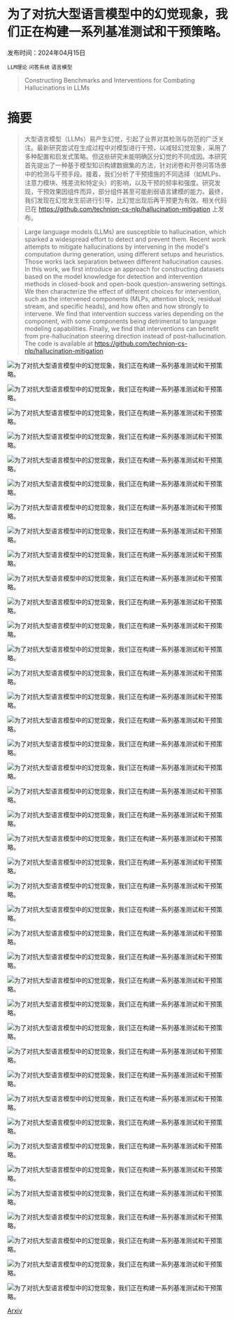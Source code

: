 # 为了对抗大型语言模型中的幻觉现象，我们正在构建一系列基准测试和干预策略。

发布时间：2024年04月15日

`LLM理论` `问答系统` `语言模型`

> Constructing Benchmarks and Interventions for Combating Hallucinations in LLMs

# 摘要

> 大型语言模型（LLMs）易产生幻觉，引起了业界对其检测与防范的广泛关注。最新研究尝试在生成过程中对模型进行干预，以减轻幻觉现象，采用了多种配置和启发式策略。但这些研究未能明确区分幻觉的不同成因。本研究首先提出了一种基于模型知识构建数据集的方法，针对闭卷和开卷问答场景中的检测与干预手段。接着，我们分析了干预措施的不同选择（如MLPs、注意力模块、残差流和特定头）的影响，以及干预的频率和强度。研究发现，干预效果因组件而异，部分组件甚至可能削弱语言建模的能力。最终，我们发现在幻觉发生前进行引导，比幻觉出现后再干预更为有效。相关代码已在 https://github.com/technion-cs-nlp/hallucination-mitigation 上发布。

> Large language models (LLMs) are susceptible to hallucination, which sparked a widespread effort to detect and prevent them. Recent work attempts to mitigate hallucinations by intervening in the model's computation during generation, using different setups and heuristics. Those works lack separation between different hallucination causes. In this work, we first introduce an approach for constructing datasets based on the model knowledge for detection and intervention methods in closed-book and open-book question-answering settings. We then characterize the effect of different choices for intervention, such as the intervened components (MLPs, attention block, residual stream, and specific heads), and how often and how strongly to intervene. We find that intervention success varies depending on the component, with some components being detrimental to language modeling capabilities. Finally, we find that interventions can benefit from pre-hallucination steering direction instead of post-hallucination. The code is available at https://github.com/technion-cs-nlp/hallucination-mitigation

![为了对抗大型语言模型中的幻觉现象，我们正在构建一系列基准测试和干预策略。](../../../paper_images/2404.09971/x1.png)

![为了对抗大型语言模型中的幻觉现象，我们正在构建一系列基准测试和干预策略。](../../../paper_images/2404.09971/x2.png)

![为了对抗大型语言模型中的幻觉现象，我们正在构建一系列基准测试和干预策略。](../../../paper_images/2404.09971/x3.png)

![为了对抗大型语言模型中的幻觉现象，我们正在构建一系列基准测试和干预策略。](../../../paper_images/2404.09971/x4.png)

![为了对抗大型语言模型中的幻觉现象，我们正在构建一系列基准测试和干预策略。](../../../paper_images/2404.09971/x5.png)

![为了对抗大型语言模型中的幻觉现象，我们正在构建一系列基准测试和干预策略。](../../../paper_images/2404.09971/x6.png)

![为了对抗大型语言模型中的幻觉现象，我们正在构建一系列基准测试和干预策略。](../../../paper_images/2404.09971/x7.png)

![为了对抗大型语言模型中的幻觉现象，我们正在构建一系列基准测试和干预策略。](../../../paper_images/2404.09971/x8.png)

![为了对抗大型语言模型中的幻觉现象，我们正在构建一系列基准测试和干预策略。](../../../paper_images/2404.09971/x9.png)

![为了对抗大型语言模型中的幻觉现象，我们正在构建一系列基准测试和干预策略。](../../../paper_images/2404.09971/x10.png)

![为了对抗大型语言模型中的幻觉现象，我们正在构建一系列基准测试和干预策略。](../../../paper_images/2404.09971/x11.png)

![为了对抗大型语言模型中的幻觉现象，我们正在构建一系列基准测试和干预策略。](../../../paper_images/2404.09971/x12.png)

![为了对抗大型语言模型中的幻觉现象，我们正在构建一系列基准测试和干预策略。](../../../paper_images/2404.09971/x13.png)

![为了对抗大型语言模型中的幻觉现象，我们正在构建一系列基准测试和干预策略。](../../../paper_images/2404.09971/x14.png)

![为了对抗大型语言模型中的幻觉现象，我们正在构建一系列基准测试和干预策略。](../../../paper_images/2404.09971/x15.png)

![为了对抗大型语言模型中的幻觉现象，我们正在构建一系列基准测试和干预策略。](../../../paper_images/2404.09971/x16.png)

![为了对抗大型语言模型中的幻觉现象，我们正在构建一系列基准测试和干预策略。](../../../paper_images/2404.09971/x17.png)

![为了对抗大型语言模型中的幻觉现象，我们正在构建一系列基准测试和干预策略。](../../../paper_images/2404.09971/x18.png)

![为了对抗大型语言模型中的幻觉现象，我们正在构建一系列基准测试和干预策略。](../../../paper_images/2404.09971/x19.png)

![为了对抗大型语言模型中的幻觉现象，我们正在构建一系列基准测试和干预策略。](../../../paper_images/2404.09971/x20.png)

![为了对抗大型语言模型中的幻觉现象，我们正在构建一系列基准测试和干预策略。](../../../paper_images/2404.09971/x21.png)

![为了对抗大型语言模型中的幻觉现象，我们正在构建一系列基准测试和干预策略。](../../../paper_images/2404.09971/x22.png)

![为了对抗大型语言模型中的幻觉现象，我们正在构建一系列基准测试和干预策略。](../../../paper_images/2404.09971/x23.png)

![为了对抗大型语言模型中的幻觉现象，我们正在构建一系列基准测试和干预策略。](../../../paper_images/2404.09971/x24.png)

![为了对抗大型语言模型中的幻觉现象，我们正在构建一系列基准测试和干预策略。](../../../paper_images/2404.09971/x25.png)

![为了对抗大型语言模型中的幻觉现象，我们正在构建一系列基准测试和干预策略。](../../../paper_images/2404.09971/x26.png)

![为了对抗大型语言模型中的幻觉现象，我们正在构建一系列基准测试和干预策略。](../../../paper_images/2404.09971/x27.png)

![为了对抗大型语言模型中的幻觉现象，我们正在构建一系列基准测试和干预策略。](../../../paper_images/2404.09971/x28.png)

![为了对抗大型语言模型中的幻觉现象，我们正在构建一系列基准测试和干预策略。](../../../paper_images/2404.09971/x29.png)

![为了对抗大型语言模型中的幻觉现象，我们正在构建一系列基准测试和干预策略。](../../../paper_images/2404.09971/x30.png)

![为了对抗大型语言模型中的幻觉现象，我们正在构建一系列基准测试和干预策略。](../../../paper_images/2404.09971/x31.png)

![为了对抗大型语言模型中的幻觉现象，我们正在构建一系列基准测试和干预策略。](../../../paper_images/2404.09971/x32.png)

![为了对抗大型语言模型中的幻觉现象，我们正在构建一系列基准测试和干预策略。](../../../paper_images/2404.09971/x33.png)

![为了对抗大型语言模型中的幻觉现象，我们正在构建一系列基准测试和干预策略。](../../../paper_images/2404.09971/x34.png)

![为了对抗大型语言模型中的幻觉现象，我们正在构建一系列基准测试和干预策略。](../../../paper_images/2404.09971/x35.png)

![为了对抗大型语言模型中的幻觉现象，我们正在构建一系列基准测试和干预策略。](../../../paper_images/2404.09971/x36.png)

![为了对抗大型语言模型中的幻觉现象，我们正在构建一系列基准测试和干预策略。](../../../paper_images/2404.09971/x37.png)

![为了对抗大型语言模型中的幻觉现象，我们正在构建一系列基准测试和干预策略。](../../../paper_images/2404.09971/x38.png)

![为了对抗大型语言模型中的幻觉现象，我们正在构建一系列基准测试和干预策略。](../../../paper_images/2404.09971/x39.png)

![为了对抗大型语言模型中的幻觉现象，我们正在构建一系列基准测试和干预策略。](../../../paper_images/2404.09971/x40.png)

[Arxiv](https://arxiv.org/abs/2404.09971)